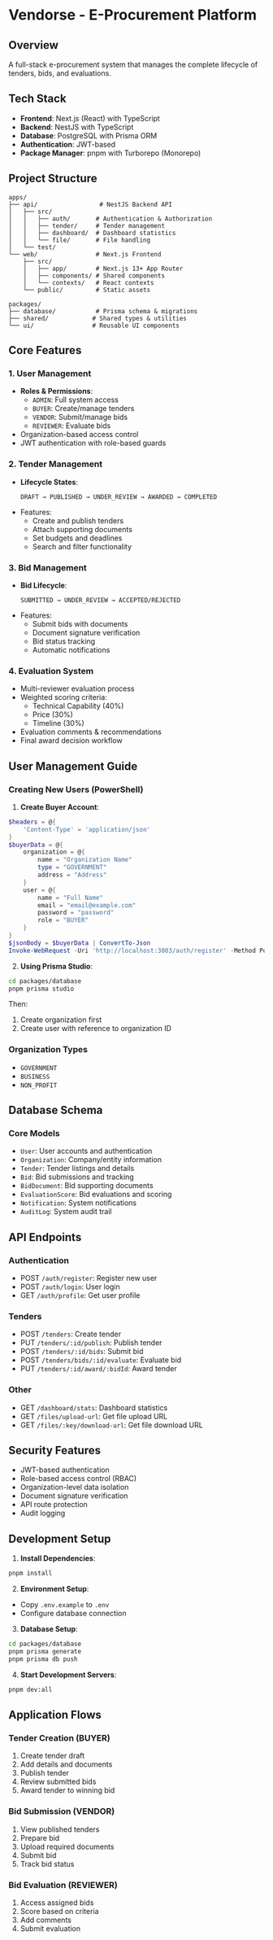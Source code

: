 # Vendorse - E-Procurement Platform

## Overview
A full-stack e-procurement system that manages the complete lifecycle of tenders, bids, and evaluations.

## Tech Stack
- **Frontend**: Next.js (React) with TypeScript
- **Backend**: NestJS with TypeScript
- **Database**: PostgreSQL with Prisma ORM
- **Authentication**: JWT-based
- **Package Manager**: pnpm with Turborepo (Monorepo)

## Project Structure
```
apps/
├── api/                 # NestJS Backend API
│   ├── src/
│   │   ├── auth/       # Authentication & Authorization
│   │   ├── tender/     # Tender management
│   │   ├── dashboard/  # Dashboard statistics
│   │   └── file/       # File handling
│   └── test/
└── web/                # Next.js Frontend
    ├── src/
    │   ├── app/        # Next.js 13+ App Router
    │   ├── components/ # Shared components
    │   └── contexts/   # React contexts
    └── public/         # Static assets

packages/
├── database/           # Prisma schema & migrations
├── shared/            # Shared types & utilities
└── ui/                # Reusable UI components
```

## Core Features

### 1. User Management
- **Roles & Permissions**:
  - `ADMIN`: Full system access
  - `BUYER`: Create/manage tenders
  - `VENDOR`: Submit/manage bids
  - `REVIEWER`: Evaluate bids
- Organization-based access control
- JWT authentication with role-based guards

### 2. Tender Management
- **Lifecycle States**:
  ```
  DRAFT → PUBLISHED → UNDER_REVIEW → AWARDED → COMPLETED
  ```
- Features:
  - Create and publish tenders
  - Attach supporting documents
  - Set budgets and deadlines
  - Search and filter functionality

### 3. Bid Management
- **Bid Lifecycle**:
  ```
  SUBMITTED → UNDER_REVIEW → ACCEPTED/REJECTED
  ```
- Features:
  - Submit bids with documents
  - Document signature verification
  - Bid status tracking
  - Automatic notifications

### 4. Evaluation System
- Multi-reviewer evaluation process
- Weighted scoring criteria:
  - Technical Capability (40%)
  - Price (30%)
  - Timeline (30%)
- Evaluation comments & recommendations
- Final award decision workflow

## User Management Guide

### Creating New Users (PowerShell)

1. **Create Buyer Account**:
```powershell
$headers = @{
    'Content-Type' = 'application/json'
}
$buyerData = @{
    organization = @{
        name = "Organization Name"
        type = "GOVERNMENT"
        address = "Address"
    }
    user = @{
        name = "Full Name"
        email = "email@example.com"
        password = "password"
        role = "BUYER"
    }
}
$jsonBody = $buyerData | ConvertTo-Json
Invoke-WebRequest -Uri 'http://localhost:3003/auth/register' -Method Post -Headers $headers -Body $jsonBody
```

2. **Using Prisma Studio**:
```bash
cd packages/database
pnpm prisma studio
```
Then:
1. Create organization first
2. Create user with reference to organization ID

### Organization Types
- `GOVERNMENT`
- `BUSINESS`
- `NON_PROFIT`

## Database Schema

### Core Models
- `User`: User accounts and authentication
- `Organization`: Company/entity information
- `Tender`: Tender listings and details
- `Bid`: Bid submissions and tracking
- `BidDocument`: Bid supporting documents
- `EvaluationScore`: Bid evaluations and scoring
- `Notification`: System notifications
- `AuditLog`: System audit trail

## API Endpoints

### Authentication
- POST `/auth/register`: Register new user
- POST `/auth/login`: User login
- GET `/auth/profile`: Get user profile

### Tenders
- POST `/tenders`: Create tender
- PUT `/tenders/:id/publish`: Publish tender
- POST `/tenders/:id/bids`: Submit bid
- POST `/tenders/bids/:id/evaluate`: Evaluate bid
- PUT `/tenders/:id/award/:bidId`: Award tender

### Other
- GET `/dashboard/stats`: Dashboard statistics
- GET `/files/upload-url`: Get file upload URL
- GET `/files/:key/download-url`: Get file download URL

## Security Features
- JWT-based authentication
- Role-based access control (RBAC)
- Organization-level data isolation
- Document signature verification
- API route protection
- Audit logging

## Development Setup

1. **Install Dependencies**:
```bash
pnpm install
```

2. **Environment Setup**:
- Copy `.env.example` to `.env`
- Configure database connection

3. **Database Setup**:
```bash
cd packages/database
pnpm prisma generate
pnpm prisma db push
```

4. **Start Development Servers**:
```bash
pnpm dev:all
```

## Application Flows

### Tender Creation (BUYER)
1. Create tender draft
2. Add details and documents
3. Publish tender
4. Review submitted bids
5. Award tender to winning bid

### Bid Submission (VENDOR)
1. View published tenders
2. Prepare bid
3. Upload required documents
4. Submit bid
5. Track bid status

### Bid Evaluation (REVIEWER)
1. Access assigned bids
2. Score based on criteria
3. Add comments
4. Submit evaluation